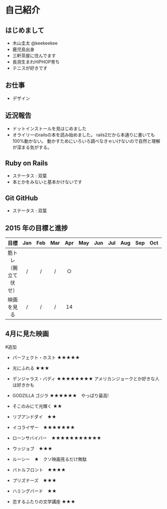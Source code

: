 # 自己紹介

## はじめまして

- 木山圭太 @keekeekee
- 鹿児島出身
- 三軒茶屋に住んでます
- 長渕生まれHIPHOP育ち
- テニスが好きです


## お仕事

- デザイン


## 近況報告

- ドットインストールを見はじめました
- オライリーのrailsの本を読み始めました。
rails2だから本通りに書いても100%動かない。
動かすためにいろいろ調べなきゃいけないので自然と理解が深まる気がする。


## Ruby on Rails

- ステータス : 双葉
- 本とかをみないと基本かけないです


## Git GitHub

- ステータス : 双葉


## 2015 年の目標と進捗
|      目標             | Jan | Feb | Mar | Apr | May | Jun | Jul | Aug | Sep | Oct | Nov | Dec |
|:--------------------:|:---:|:---:|:---:|:---:|:---:|:---:|:---:|:---:|:---:|:---:|:---:|:---:|
| 筋トレ（腕立て伏せ）    | / | / | / | ○ |   |   |   |   |   |   |   |   |
| 映画を見る | / | / | / | 14 |   |   |   |   |   |   |   |   |


## 4月に見た映画

#追加
- パーフェクト・ホスト  ★★★★★　
- 光にふれる ★★★
- デンジャラス・バディ ★★★★★★★★ アメリカンジョークとか好きな人は好きかも
- GODZILLA ゴジラ ★★★★★★　やっぱり最高!
- そこのみにて光輝く ★★

- リブアンドダイ　★★
- イコライザー　★★★★★★★
- ローンサバイバー　★★★★★★★★★★★
- ウッジョブ　★★★
- ルーシー　★　クソ映画見るだけ無駄
- バトルフロント　★★★★
- プリズナーズ　★★★
- ハミングバード　★★
- 恋するふたりの文学講座 ★★★



